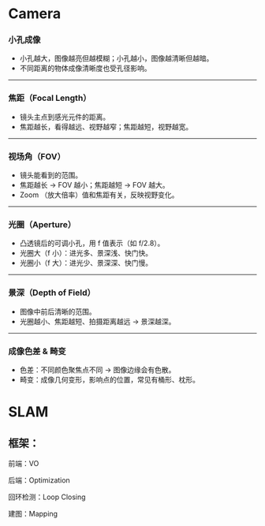 # Camera

### 小孔成像

- 小孔越大，图像越亮但越模糊；小孔越小，图像越清晰但越暗。
- 不同距离的物体成像清晰度也受孔径影响。

------

### 焦距（Focal Length）

- 镜头主点到感光元件的距离。
- 焦距越长，看得越远、视野越窄；焦距越短，视野越宽。

------

### 视场角（FOV）

- 镜头能看到的范围。
- 焦距越长 → FOV 越小；焦距越短 → FOV 越大。
- Zoom （放大倍率）值和焦距有关，反映视野变化。

------

### 光圈（Aperture）

- 凸透镜后的可调小孔，用 f 值表示（如 f/2.8）。
- 光圈大（f 小）：进光多、景深浅、快门快。
- 光圈小（f 大）：进光少、景深深、快门慢。

------

### 景深（Depth of Field）

- 图像中前后清晰的范围。
- 光圈越小、焦距越短、拍摄距离越远 → 景深越深。

------

### 成像色差 & 畸变

- 色差：不同颜色聚焦点不同 → 图像边缘会有色散。
- 畸变：成像几何变形，影响点的位置，常见有桶形、枕形。

# SLAM

## 框架：

前端：VO

后端：Optimization

回环检测：Loop Closing

建图：Mapping
